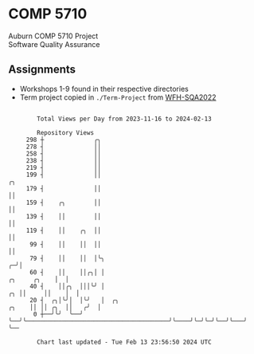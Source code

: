 # COMP 5710
Auburn COMP 5710 Project  
Software Quality Assurance

## Assignments
- Workshops 1-9 found in their respective directories
- Term project copied in `./Term-Project` from [WFH-SQA2022](https://github.com/wumphlett/WFH-SQA2022-AUBURN)

```

        Total Views per Day from 2023-11-16 to 2024-02-13

        Repository Views
     298 ┼              ╭╮
     278 ┤              ││
     258 ┤              ││
     238 ┤              ││
     219 ┤              ││
     199 ┤              ││                                                                     ╭╮
     179 ┤              ││                                                                     ││
     159 ┤    ╭╮        ││                                                                     ││
     139 ┤    ││        ││                                                                     ││
     119 ┤    ││    ╭╮  ││                                                                     ││
      99 ┤    ││    ││  ││                                                                     ││
      79 ┤    ││    ││  │╰╮                                                                  ╭─╯│
      60 ┤    ││    ││╭╮│ │                                                     ╭╮     ╭╮    │  │
      40 ┤    ││╭╮  │││╰╯ │                                                  ╭╮ ││     ││    │  │
      20 ┤  ╭╮│╰╯│  │╰╯   │  ╭╮                                        ╭╮    ││ ││ ╭╮  ││   ╭╯  │
       0 ┼──╯╰╯  ╰──╯     ╰──╯╰────────────────────────────────────────╯╰────╯╰─╯╰─╯╰──╯╰───╯   ╰──

        Chart last updated - Tue Feb 13 23:56:50 2024 UTC
        
```
